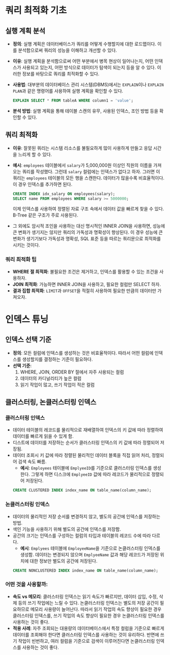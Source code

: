 # 쿼리 최적화 기초

## 실행 계획 분석
- **정의**: 실행 계획은 데이터베이스가 쿼리를 어떻게 수행할지에 대한 로드맵이다. 이를 분석함으로써 쿼리의 성능을 이해하고 개선할 수 있다.
- **이유**: 실행 계획을 분석함으로써 어떤 부분에서 병목 현상이 일어나는지, 어떤 인덱스가 사용되고 있는지, 어떤 방식으로 데이터가 탐색이 되는지 등을 알 수 있다. 이러한 정보를 바탕으로 쿼리를 최적화할 수 있다.
  
- **사용법**: 대부분의 데이터베이스 관리 시스템(DBMS)에서는 `EXPLAIN`이나 `EXPLAIN PLAN`과 같은 명령어를 사용하여 실행 계획을 확인할 수 있다.
    ```sql
    EXPLAIN SELECT * FROM tableA WHERE column1 = 'value';
    ```
  
- **분석 방법**: 실행 계획을 통해 테이블 스캔의 유무, 사용된 인덱스, 조인 방법 등을 확인할 수 있다.

## 쿼리 최적화
- **이유**: 잘못된 쿼리는 시스템 리소스를 불필요하게 많이 사용하게 만들고 응답 시간을 느리게 할 수 있다.
- **예시**: `employees` 테이블에서 `salary`가 5,000,000원 이상인 직원의 이름을 가져오는 쿼리를 작성했다. 그런데 `salary` 컬럼에는 인덱스가 없다고 하자. 그러면 이 쿼리는 `employees` 테이블의 모든 행을 스캔한다. 데이터가 많을수록 비효율적이다. 이 경우 인덱스를 추가하면 된다.

    ```sql
    CREATE INDEX idx_salary ON employees(salary);
    SELECT name FROM employees WHERE salary >= 5000000;
    ```
    이제 인덱스를 사용하여 정렬된 자료 구조 속에서 데이터 값을 빠르게 찾을 수 있다. B-Tree 같은 구조가 주로 사용된다.

- 그 외에도 암시적 조인을 사용하는 대신 명시적인 INNER JOIN을 사용하면, 성능에 큰 변화가 생기지는 않지만 쿼리의 가독성과 명확성이 향상된다. 이 경우 성능에 큰 변화가 생기기보다 가독성과 명확성, SQL 표준 등을 따르는 쿼리문으로 최적화를 시키는 것이다.

### 쿼리 최적화 팁
- **WHERE 절 최적화**: 불필요한 조건은 제거하고, 인덱스를 활용할 수 있는 조건을 사용하자.
- **JOIN 최적화**: 가능하면 INNER JOIN을 사용하고, 필요한 컬럼만 SELECT 하자.
- **결과 집합 최적화**: `LIMIT`과 `OFFSET`을 적절히 사용하여 필요한 만큼의 데이터만 가져오자.

# 인덱스 튜닝

## 인덱스 선택 기준
- **정의**: 모든 컬럼에 인덱스를 생성하는 것은 비효율적이다. 따라서 어떤 컬럼에 인덱스를 생성할지를 결정하는 기준이 필요하다.
- **선택 기준**: 
    1. WHERE, JOIN, ORDER BY 절에서 자주 사용되는 컬럼
    2. 데이터의 카디널리티가 높은 컬럼
    3. 읽기 작업이 많고, 쓰기 작업이 적은 컬럼

## 클러스터링, 논클러스터링 인덱스
### **클러스터링 인덱스**
- 데이터 테이블의 레코드를 물리적으로 재배열하여 인덱스의 키 값에 따라 정렬하여 데이터를 빠르게 읽을 수 있게 함.
- 디스트에 데이터를 저장하는 순서가 클러스터링 인덱스의 키 값에 따라 정렬되어 저장됨.
- 데이터 조회시 키 값에 따라 정렬된 물리적인 데이터 블록을 직접 읽어 처리, 정렬되어 검색 속도 빠름.
    - **예시**: `Employees` 테이블에 `EmplyeeID`를 기준으로 클러스터링 인덱스를 생성한다. 그렇게 하면 디스크에 `EmplyeeID` 값에 따라 레코드가 물리적으로 정렬되어 저장된다.
    ```sql
    CREATE CLUSTERED INDEX index_name ON table_name(column_name);
    ```
  
### **논클러스터링 인덱스**
- 데이터의 물리적인 저장 순서를 변경하지 않고, 별도의 공간에 인덱스를 저장하는 방법.
- 색인 기능을 사용하기 위해 별도의 공간에 인덱스를 저장함. 
- 공간의 크기는 인덱스를 구성하는 컬럼의 타입과 테이블의 레코드 수에 따라 다르다.
    - **예시**: `Emplyees` 테이블에 `EmployeeName`을 기준으로 논클러스터링 인덱스를 생성함. 데이터는 변경되지 않으며 `EmplyeeName` 값과 해당 레코드가 저장된 위치에 대한 정보만 별도의 공간에 저장된다.
    ```sql
    CREATE NONCLUSTERED INDEX index_name ON table_name(column_name);
    ```

### **어떤 것을 사용할까**: 
- **속도 vs 메모리**: 클러스터링 인덱스는 읽기 속도가 빠르지만, 데이터 삽입, 수정, 삭제 등의 쓰기 작업에는 느릴 수 있다. 논클러스터링 인덱스는 별도의 저장 공간이 필요하므로 메모리 사용량이 늘어난다. 따라서 읽기 작업의 속도 향상이 필요한 경우 클러스터링 인덱스를, 쓰기 작업의 속도 향상이 필요한 경우 논클러스터링 인덱스를 사용하는 것이 좋다.
- **적용 사례**: 자주 조회되는 대용량의 데이터베이스에서 특정 컬럼을 기준으로 빠르게 데이터를 조회해야 한다면 클러스터링 인덱스를 사용하는 것이 유리하다. 반면에 쓰기 작업이 빈번하고, 여러 컬럼을 기준으로 검색이 이루어진다면 논클러스터링 인덱스를 사용하는 것이 좋다.